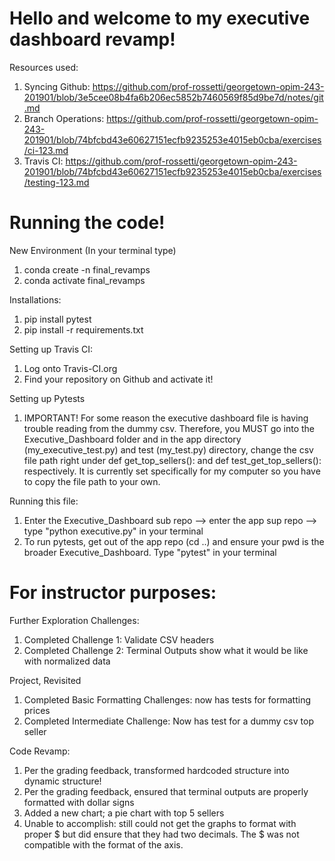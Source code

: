 # Hello and welcome to my executive dashboard revamp!


Resources used: 
1. Syncing Github: https://github.com/prof-rossetti/georgetown-opim-243-201901/blob/3e5cee08b4fa6b206ec5852b7460569f85d9be7d/notes/git.md
2. Branch Operations: https://github.com/prof-rossetti/georgetown-opim-243-201901/blob/74bfcbd43e60627151ecfb9235253e4015eb0cba/exercises/ci-123.md
3. Travis CI: https://github.com/prof-rossetti/georgetown-opim-243-201901/blob/74bfcbd43e60627151ecfb9235253e4015eb0cba/exercises/testing-123.md

# Running the code!

New Environment (In your terminal type)
1. conda create -n final_revamps
2. conda activate final_revamps


Installations: 
1. pip install pytest
2. pip install -r requirements.txt

Setting up Travis CI:
1. Log onto Travis-CI.org
2. Find your repository on Github and activate it!

Setting up Pytests
1. IMPORTANT! For some reason the executive dashboard file is having trouble reading from the dummy csv. Therefore, you MUST go into the Executive_Dashboard folder and in the app directory (my_executive_test.py) and test (my_test.py) directory, change the csv file path right under def get_top_sellers(): and def test_get_top_sellers(): respectively. It is currently set specifically for my computer so you have to copy the file path to your own. 

Running this file:
1. Enter the Executive_Dashboard sub repo --> enter the app sup repo --> type "python executive.py" in your terminal
2. To run pytests, get out of the app repo (cd ..) and ensure your pwd is the broader Executive_Dashboard. Type "pytest" in your terminal 

# For instructor purposes:

Further Exploration Challenges:
1. Completed Challenge 1: Validate CSV headers
2. Completed Challenge 2: Terminal Outputs show what it would be like with normalized data

Project, Revisited
1. Completed Basic Formatting Challenges: now has tests for formatting prices 
2. Completed Intermediate Challenge: Now has test for a dummy csv top seller

Code Revamp:
1. Per the grading feedback, transformed hardcoded structure into dynamic structure!
2. Per the grading feedback, ensured that terminal outputs are properly formatted with dollar signs
3. Added a new chart; a pie chart with top 5 sellers
4. Unable to accomplish: still could not get the graphs to format with proper $ but did ensure that they had two decimals. The $ was not compatible with the format of the axis. 
